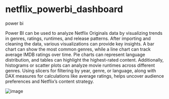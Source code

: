 # netflix_powerbi_dashboard

power bi

Power BI can be used to analyze Netflix Originals data by visualizing trends in genres, ratings, runtimes, and release patterns. After importing and cleaning the data, various visualizations can provide key insights. A bar chart can show the most common genres, while a line chart can track average IMDB ratings over time. Pie charts can represent language distribution, and tables can highlight the highest-rated content. Additionally, histograms or scatter plots can analyze movie runtimes across different genres. Using slicers for filtering by year, genre, or language, along with DAX measures for calculations like average ratings, helps uncover audience preferences and Netflix’s content strategy.

![image](https://github.com/user-attachments/assets/89cbfd6f-979b-4350-9ab8-fd8207c04950)








